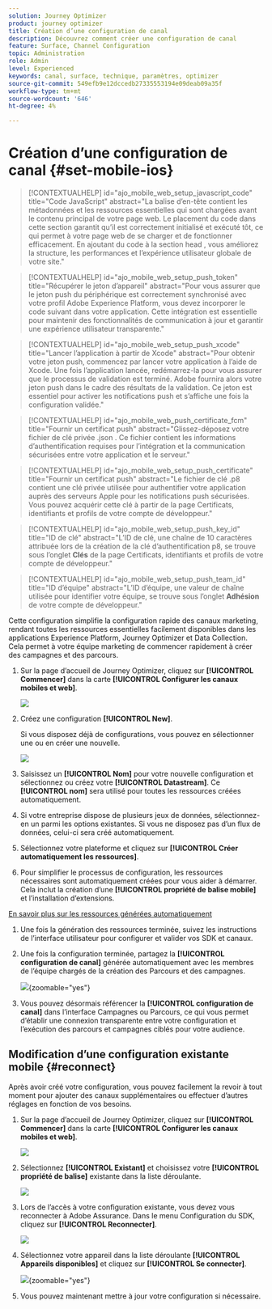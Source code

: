 ```yaml
---
solution: Journey Optimizer
product: journey optimizer
title: Création d’une configuration de canal
description: Découvrez comment créer une configuration de canal
feature: Surface, Channel Configuration
topic: Administration
role: Admin
level: Experienced
keywords: canal, surface, technique, paramètres, optimizer
source-git-commit: 549efb9e12dccedb27335553194e09deab09a35f
workflow-type: tm+mt
source-wordcount: '646'
ht-degree: 4%

---
```


# Création d’une configuration de canal {#set-mobile-ios}

>[!CONTEXTUALHELP]
>id="ajo_mobile_web_setup_javascript_code"
>title="Code JavaScript"
>abstract="La balise d’en-tête contient les métadonnées et les ressources essentielles qui sont chargées avant le contenu principal de votre page web. Le placement du code dans cette section garantit qu’il est correctement initialisé et exécuté tôt, ce qui permet à votre page web de se charger et de fonctionner efficacement. En ajoutant du code à la section head , vous améliorez la structure, les performances et l’expérience utilisateur globale de votre site."

>[!CONTEXTUALHELP]
>id="ajo_mobile_web_setup_push_token"
>title="Récupérer le jeton d’appareil"
>abstract="Pour vous assurer que le jeton push du périphérique est correctement synchronisé avec votre profil Adobe Experience Platform, vous devez incorporer le code suivant dans votre application. Cette intégration est essentielle pour maintenir des fonctionnalités de communication à jour et garantir une expérience utilisateur transparente."

>[!CONTEXTUALHELP]
>id="ajo_mobile_web_setup_push_xcode"
>title="Lancer l’application à partir de Xcode"
>abstract="Pour obtenir votre jeton push, commencez par lancer votre application à l’aide de Xcode. Une fois l’application lancée, redémarrez-la pour vous assurer que le processus de validation est terminé. Adobe fournira alors votre jeton push dans le cadre des résultats de la validation. Ce jeton est essentiel pour activer les notifications push et s’affiche une fois la configuration validée."

>[!CONTEXTUALHELP]
>id="ajo_mobile_web_push_certificate_fcm"
>title="Fournir un certificat push"
>abstract="Glissez-déposez votre fichier de clé privée .json . Ce fichier contient les informations d’authentification requises pour l’intégration et la communication sécurisées entre votre application et le serveur."

>[!CONTEXTUALHELP]
>id="ajo_mobile_web_setup_push_certificate"
>title="Fournir un certificat push"
>abstract="Le fichier de clé .p8 contient une clé privée utilisée pour authentifier votre application auprès des serveurs Apple pour les notifications push sécurisées. Vous pouvez acquérir cette clé à partir de la page Certificats, identifiants et profils de votre compte de développeur."

>[!CONTEXTUALHELP]
>id="ajo_mobile_web_setup_push_key_id"
>title="ID de clé"
>abstract="L’ID de clé, une chaîne de 10 caractères attribuée lors de la création de la clé d’authentification p8, se trouve sous l’onglet **Clés** de la page Certificats, identifiants et profils de votre compte de développeur."

>[!CONTEXTUALHELP]
>id="ajo_mobile_web_setup_push_team_id"
>title="ID d’équipe"
>abstract="L’ID d’équipe, une valeur de chaîne utilisée pour identifier votre équipe, se trouve sous l’onglet **Adhésion** de votre compte de développeur."

Cette configuration simplifie la configuration rapide des canaux marketing, rendant toutes les ressources essentielles facilement disponibles dans les applications Experience Platform, Journey Optimizer et Data Collection. Cela permet à votre équipe marketing de commencer rapidement à créer des campagnes et des parcours.

1. Sur la page d’accueil de Journey Optimizer, cliquez sur **[!UICONTROL Commencer]** dans la carte **[!UICONTROL Configurer les canaux mobiles et web]**.

   ![](assets/guided-setup-config-1.png)

1. Créez une configuration **[!UICONTROL New]**.

   Si vous disposez déjà de configurations, vous pouvez en sélectionner une ou en créer une nouvelle.

   ![](assets/guided-setup-config-2.png)

1. Saisissez un **[!UICONTROL Nom]** pour votre nouvelle configuration et sélectionnez ou créez votre **[!UICONTROL Datastream]**. Ce **[!UICONTROL nom]** sera utilisé pour toutes les ressources créées automatiquement.

1. Si votre entreprise dispose de plusieurs jeux de données, sélectionnez-en un parmi les options existantes. Si vous ne disposez pas d’un flux de données, celui-ci sera créé automatiquement.

1. Sélectionnez votre plateforme et cliquez sur **[!UICONTROL Créer automatiquement les ressources]**.

1. Pour simplifier le processus de configuration, les ressources nécessaires sont automatiquement créées pour vous aider à démarrer. Cela inclut la création d’une **[!UICONTROL propriété de balise mobile]** et l’installation d’extensions.

[En savoir plus sur les ressources générées automatiquement](set-mobile-config.md#auto-create-resources)

1. Une fois la génération des ressources terminée, suivez les instructions de l’interface utilisateur pour configurer et valider vos SDK et canaux.

1. Une fois la configuration terminée, partagez la **[!UICONTROL configuration de canal]** générée automatiquement avec les membres de l’équipe chargés de la création des Parcours et des campagnes.

   ![](assets/guided-setup-config-ios-8.png){zoomable="yes"}

1. Vous pouvez désormais référencer la **[!UICONTROL configuration de canal]** dans l’interface Campagnes ou Parcours, ce qui vous permet d’établir une connexion transparente entre votre configuration et l’exécution des parcours et campagnes ciblés pour votre audience.

## Modification d’une configuration existante mobile {#reconnect}

Après avoir créé votre configuration, vous pouvez facilement la revoir à tout moment pour ajouter des canaux supplémentaires ou effectuer d’autres réglages en fonction de vos besoins.

1. Sur la page d’accueil de Journey Optimizer, cliquez sur **[!UICONTROL Commencer]** dans la carte **[!UICONTROL Configurer les canaux mobiles et web]**.

   ![](assets/guided-setup-config-1.png)

1. Sélectionnez **[!UICONTROL Existant]** et choisissez votre **[!UICONTROL propriété de balise]** existante dans la liste déroulante.

   ![](assets/guided-setup-config-ios-9.png)

1. Lors de l’accès à votre configuration existante, vous devez vous reconnecter à Adobe Assurance. Dans le menu Configuration du SDK, cliquez sur **[!UICONTROL Reconnecter]**.

   ![](assets/guided-setup-config-ios-10.png)

1. Sélectionnez votre appareil dans la liste déroulante **[!UICONTROL Appareils disponibles]** et cliquez sur **[!UICONTROL Se connecter]**.

   ![](assets/guided-setup-config-ios-11.png){zoomable="yes"}

1. Vous pouvez maintenant mettre à jour votre configuration si nécessaire.
